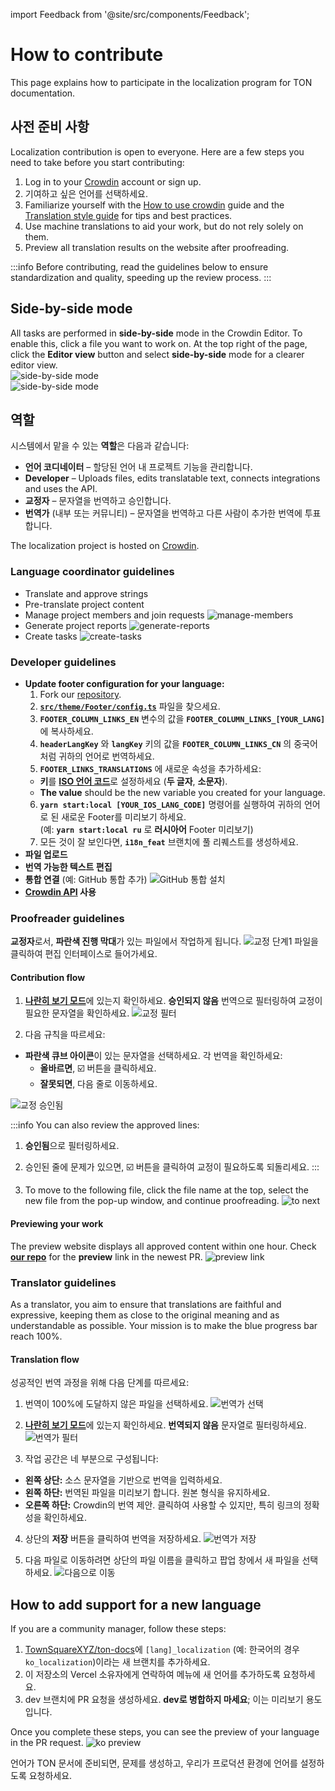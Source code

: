 import Feedback from '@site/src/components/Feedback';

# How to contribute

This page explains how to participate in the localization program for TON documentation.

## 사전 준비 사항

Localization contribution is open to everyone. Here are a few steps you need to take before you start contributing:

1. Log in to your [Crowdin](https://crowdin.com) account or sign up.
2. 기여하고 싶은 언어를 선택하세요.
3. Familiarize yourself with the [How to use crowdin](/v3/contribute/localization-program/how-to-contribute/) guide and the [Translation style guide](/v3/contribute/localization-program/translation-style-guide/) for tips and best practices.
4. Use machine translations to aid your work, but do not rely solely on them.
5. Preview all translation results on the website after proofreading.

:::info
Before contributing, read the guidelines below to ensure standardization and quality, speeding up the review process.
:::

## Side-by-side mode

All tasks are performed in **side-by-side** mode in the Crowdin Editor. To enable this, click a file you want to work on. At the top right of the page, click the **Editor view** button and select **side-by-side** mode for a clearer editor view.\
![side-by-side mode](/img/localizationProgramGuideline/side-by-side.png)\
![side-by-side mode](/img/localizationProgramGuideline/side-by-side.png)

## 역할

시스템에서 맡을 수 있는 **역할**은 다음과 같습니다:

- **언어 코디네이터** – 할당된 언어 내 프로젝트 기능을 관리합니다.
- **Developer** – Uploads files, edits translatable text, connects integrations and uses the API.
- **교정자** – 문자열을 번역하고 승인합니다.
- **번역가** (내부 또는 커뮤니티) – 문자열을 번역하고 다른 사람이 추가한 번역에 투표합니다.

The localization project is hosted on [Crowdin](https://crowdin.com/project/ton-docs).

### Language coordinator guidelines

- Translate and approve strings
- Pre-translate project content
- Manage project members and join requests
  ![manage-members](/img/localizationProgramGuideline/manage-members.png)
- Generate project reports
  ![generate-reports](/img/localizationProgramGuideline/generate-reports.png)
- Create tasks
  ![create-tasks](/img/localizationProgramGuideline/create-tasks.png)

### Developer guidelines

- **Update footer configuration for your language:**
  1. Fork our [repository](https://github.com/TownSquareXYZ/ton-docs/tree/i18n_feat).
  2. [**`src/theme/Footer/config.ts`**](https://github.com/TownSquareXYZ/ton-docs/blob/main/src/theme/Footer/config.ts) 파일을 찾으세요.
  3. **`FOOTER_COLUMN_LINKS_EN`** 변수의 값을 **`FOOTER_COLUMN_LINKS_[YOUR_LANG]`** 에 복사하세요.
  4. **`headerLangKey`** 와 **`langKey`** 키의 값을 **`FOOTER_COLUMN_LINKS_CN`** 의 중국어처럼 귀하의 언어로 번역하세요.
  5. **`FOOTER_LINKS_TRANSLATIONS`** 에 새로운 속성을 추가하세요:
    - **키**를 [**ISO 언어 코드**](https://www.andiamo.co.uk/resources/iso-language-codes/)로 설정하세요 (**두 글자**, **소문자**).
    - **The value** should be the new variable you created for your language.
  6. **`yarn start:local [YOUR_IOS_LANG_CODE]`** 명령어를 실행하여 귀하의 언어로 된 새로운 Footer를 미리보기 하세요.\
    (예: **`yarn start:local ru`** 로 **러시아어** Footer 미리보기)
  7. 모든 것이 잘 보인다면, **`i18n_feat`** 브랜치에 풀 리퀘스트를 생성하세요.
- **파일 업로드**
- **번역 가능한 텍스트 편집**
- **통합 연결** (예: GitHub 통합 추가)
  ![GitHub 통합 설치](/img/localizationProgramGuideline/howItWorked/install-github-integration.png)
- **[Crowdin API](https://developer.crowdin.com/api/v2/) 사용**

### Proofreader guidelines

**교정자**로서, **파란색 진행 막대**가 있는 파일에서 작업하게 됩니다.
![교정 단계1](/img/localizationProgramGuideline/proofread-step1.png)
파일을 클릭하여 편집 인터페이스로 들어가세요.

#### Contribution flow

1. [**나란히 보기 모드**](#side-by-side-mode)에 있는지 확인하세요. **승인되지 않음** 번역으로 필터링하여 교정이 필요한 문자열을 확인하세요.
  ![교정 필터](/img/localizationProgramGuideline/proofread-filter.png)

2. 다음 규칙을 따르세요:
  - **파란색 큐브 아이콘**이 있는 문자열을 선택하세요. 각 번역을 확인하세요:
    - **올바르면**, ☑️ 버튼을 클릭하세요.
    - **잘못되면**, 다음 줄로 이동하세요.

![교정 승인됨](/img/localizationProgramGuideline/proofread-approved.png)

:::info
You can also review the approved lines:

1. **승인됨**으로 필터링하세요.

2. 승인된 줄에 문제가 있으면, ☑️ 버튼을 클릭하여 교정이 필요하도록 되돌리세요.
  :::

3. To move to the following file, click the file name at the top, select the new file from the pop-up window, and continue proofreading.
  ![to next](/img/localizationProgramGuideline/redirect-to-next.png)

#### Previewing your work

The preview website displays all approved content within one hour. Check [**our repo**](https://github.com/TownSquareXYZ/ton-docs/pulls) for the **preview** link in the newest PR.
![preview link](/img/localizationProgramGuideline/preview-link.png)

### Translator guidelines

As a translator, you aim to ensure that translations are faithful and expressive, keeping them as close to the original meaning and as understandable as possible. Your mission is to make the blue progress bar reach 100%.

#### Translation flow

성공적인 번역 과정을 위해 다음 단계를 따르세요:

1. 번역이 100%에 도달하지 않은 파일을 선택하세요.
  ![번역가 선택](/img/localizationProgramGuideline/translator-select.png)

2. [**나란히 보기 모드**](#side-by-side-mode)에 있는지 확인하세요. **번역되지 않음** 문자열로 필터링하세요.
  ![번역가 필터](/img/localizationProgramGuideline/translator-filter.png)

3. 작업 공간은 네 부분으로 구성됩니다:
  - **왼쪽 상단:** 소스 문자열을 기반으로 번역을 입력하세요.
  - **왼쪽 하단:** 번역된 파일을 미리보기 합니다. 원본 형식을 유지하세요.
  - **오른쪽 하단:** Crowdin의 번역 제안. 클릭하여 사용할 수 있지만, 특히 링크의 정확성을 확인하세요.

4. 상단의 **저장** 버튼을 클릭하여 번역을 저장하세요.
  ![번역가 저장](/img/localizationProgramGuideline/translator-save.png)

5. 다음 파일로 이동하려면 상단의 파일 이름을 클릭하고 팝업 창에서 새 파일을 선택하세요.
  ![다음으로 이동](/img/localizationProgramGuideline/redirect-to-next.png)

## How to add support for a new language

If you are a community manager, follow these steps:

1. [TownSquareXYZ/ton-docs](https://github.com/TownSquareXYZ/ton-docs)에 `[lang]_localization` (예: 한국어의 경우 `ko_localization`)이라는 새 브랜치를 추가하세요.
2. 이 저장소의 Vercel 소유자에게 연락하여 메뉴에 새 언어를 추가하도록 요청하세요.
3. dev 브랜치에 PR 요청을 생성하세요. **dev로 병합하지 마세요**; 이는 미리보기 용도입니다.

Once you complete these steps, you can see the preview of your language in the PR request.
![ko preview](/img/localizationProgramGuideline/ko_preview.png)

언어가 TON 문서에 준비되면, 문제를 생성하고, 우리가 프로덕션 환경에 언어를 설정하도록 요청하세요.

<Feedback />

